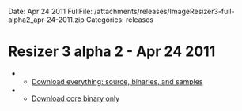 Date: Apr 24 2011
FullFile: /attachments/releases/ImageResizer3-full-alpha2_apr-24-2011.zip
Categories: releases

# Resizer 3 alpha 2 - Apr 24 2011

* * [Download everything: source, binaries, and samples](/attachments/releases/ImageResizer3-full-alpha2_apr-24-2011.zip) 
* * [Download core binary only](/attachments/releases/ImageResizer3-min-alpha2_apr-24-2011.zip)
